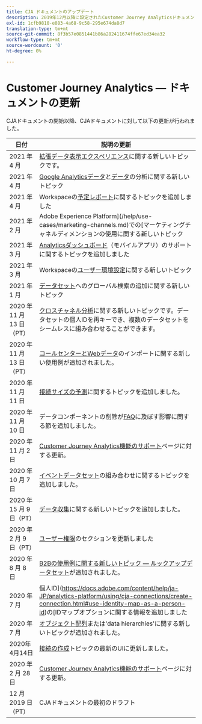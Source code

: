 ```yaml
---
title: CJA ドキュメントのアップデート
description: 2019年12月以降に設定されたCustomer Journey Analyticsドキュメントに関するリスト向けコンテンツの更新。
exl-id: 1cfb9810-e083-4a68-9c58-295e674da8d7
translation-type: tm+mt
source-git-commit: 8f3b57e0851441b86a282411674ffe67ed34ea32
workflow-type: tm+mt
source-wordcount: '0'
ht-degree: 0%

---
```


# Customer Journey Analytics — ドキュメントの更新

CJAドキュメントの開始以降、CJAドキュメントに対して以下の更新が行われました。

| 日付 | 説明の更新 |
| --- | --- |
| 2021 年 4 月 | [拡張データ表示エクスペリエンス](/help/data-views/data-views.md)に関する新しいトピックです。 |
| 2021 年 4 月 | [Google Analyticsデータ](/help/use-cases/ga-to-cja.md)と[データ](/help/use-cases/ga-to-cja-reporting.md)の分析に関する新しいトピック |
| 2021 年 4 月 | Workspaceの[予定レポート](/help/analysis-workspace/curate-share/t-schedule-report.md)に関するトピックを追加しました |
| 2021 年 2 月 | Adobe Experience Platform](/help/use-cases/marketing-channels.md)での[マーケティングチャネルディメンションの使用に関する新しいトピック |
| 2021 年 3 月 | [Analyticsダッシュボード](/help/mobile-app/home.md)（モバイルアプリ）のサポートに関するトピックを追加しました |
| 2021 年 3 月 | Workspaceの[ユーザー環境設定](/help/analysis-workspace/user-preferences.md)に関する新しいトピック |
| 2021 年 1 月 | [データセット](/help/use-cases/global-lookups.md)へのグローバル検索の追加に関する新しいトピック |
| 2020 年 11 月 13 日（PT） | [クロスチャネル分析](/help/connections/cca/overview.md)に関する新しいトピックです。データセットの個人IDを再キーでき、複数のデータセットをシームレスに組み合わせることができます。 |
| 2020 年 11 月 13 日（PT） | [コールセンターとWebデータ](/help/use-cases/call-center.md)のインポートに関する新しい使用例が追加されました。 |
| 2020 年 11 月 11 日 | [接続サイズの予測](/help/connections/estimate-connection-size.md)に関するトピックを追加しました。 |
| 2020 年 11 月 10 日 | データコンポーネントの削除が[FAQ](/help/getting-started/cja-faq.md)に及ぼす影響に関する節を追加しました。 |
| 2020 年 11 月 2 日 | [Customer Journey Analytics機能のサポート](/help/getting-started/cja-aa.md)ページに対する更新。 |
| 2020 年 10 月 7 日 | [イベントデータセット](/help/connections/combined-dataset.md)の組み合わせに関するトピックを追加しました。 |
| 2020 年 15 月 9 日（PT） | [データ収集](/help/use-cases/data-ingestion.md)に関する新しいトピックを追加しました。 |
| 2020 年 2 月 9 日（PT） | [ユーザー権限](https://docs.adobe.com/content/help/ja-JP/analytics-platform/using/cja-overview/cja-overview.html#user-access-permissions)のセクションを更新しました |
| 2020 年 8 月 8 日 | [B2Bの使用例に関する新しいトピック — ルックアップデータセット](/help/use-cases/b2b.md)が追加されました。 |
| 2020 年 7 月  | 個人ID](https://docs.adobe.com/content/help/ja-JP/analytics-platform/using/cja-connections/create-connection.html#use-identity-map-as-a-person-id)の[IDマップオプションに関する情報を追加しました |
| 2020 年 7 月  | [オブジェクト配列](/help/use-cases/object-arrays.md)または&#39;data hierarchies&#39;に関する新しいトピックが追加されました。 |
| 2020年4月14日 | [接続の作成](/help/connections/create-connection.md)トピックの最新のUIに更新しました。 |
| 2020 年 2 月 28 日 | [Customer Journey Analytics機能のサポート](/help/getting-started/cja-aa.md)ページに対する更新。 |
| 12 月 2019 日（PT） | CJAドキュメントの最初のドラフト |
